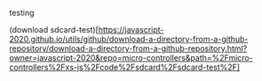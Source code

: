 



testing



(download sdcard-test)[https://javascript-2020.github.io/utils/github/download-a-directory-from-a-github-repository/download-a-directory-from-a-github-repository.html?owner=javascript-2020&repo=micro-controllers&path=%2Fmicro-controllers%2Fxs-js%2Fcode%2Fsdcard%2Fsdcard-test%2F]
